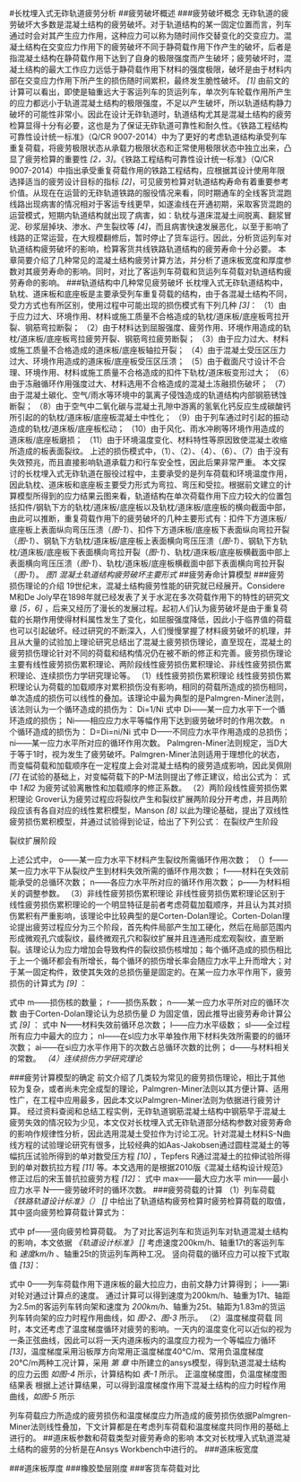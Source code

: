 #长枕埋入式无砟轨道疲劳分析
##疲劳破坏概述
###疲劳破坏概念
无砟轨道的疲劳破坏大多数是混凝土结构的疲劳破坏。对于轨道结构的某一固定位置而言，列车通过时会对其产生应力作用，这种应力可以称为随时间作交替变化的交变应力。混凝土结构在交变应力作用下的疲劳破坏不同于静荷载作用下作产生的破坏，后者是指混凝土结构在静荷载作用下达到了自身的极限强度而产生破坏；疲劳破坏时，混凝土结构的最大工作应力远低于静荷载作用下材料的强度极限，破坏是由于材料内部在交变应力作用下所产生的损伤随时间累积，最终发生脆性破坏。 *[1]*
由前文的计算可以看出，即使是轴重远大于客运列车的货运列车，单次列车轮载作用所产生的应力都远小于轨道混凝土结构的极限强度，不足以产生破坏，所以轨道结构静力破坏的可能性非常小。因此在设计无砟轨道时，轨道结构尤其是混凝土结构的疲劳检算显得十分有必要，这也是为了保证无砟轨道可靠性和耐久性。《铁路工程结构可靠性设计统一标准》（Q/CR 9007-2014）中为了更好的考虑轨道结构承受列车重复荷载，将疲劳极限状态从承载力极限状态和正常使用极限状态中独立出来，凸显了疲劳检算的重要性 *[2，3]*。《铁路工程结构可靠性设计统一标准》（Q/CR 9007-2014）中指出承受重复荷载作用的铁路工程结构，应根据其设计使用年限选择适当的疲劳设计目标的指标 *[2]*，可见疲劳检算对轨道结构寿命有着重要参考价值。从现在在运营的无砟轨道铁路的服役情况来看，同时期通车的全线客货混跑线路出现病害的情况相对于客运专线更早，如遂渝线在开通初期，采取客货混跑的运营模式，短期内轨道结构就出现了病害，如：轨枕与道床混凝土间脱离、翻浆冒泥、砂浆层掉块、渗水、产生裂纹等 *[4]*，而且病害快速发展恶化，以至于影响了线路的正常运营，在大规模翻修后，暂时停止了货车运行。因此，分析货运列车对轨道结构疲劳破坏的影响，检算客货共线铁路轨道结构的疲劳寿命十分必要。
本章简要介绍了几种常见的混凝土结构疲劳计算方法，并分析了道床板宽度和厚度参数对其疲劳寿命的影响。同时，对比了客运列车荷载和货运列车荷载对轨道结构疲劳寿命的影响。
###轨道结构中几种常见疲劳破坏
长枕埋入式无砟轨道结构中，轨枕、道床板和底座板是主要承受列车重复荷载的结构，由于各混凝土结构不同，受力方式也有所区别，使用过程中可能出现的损伤模式有下列几种 *[3]*：
（1）由于应力过大、环境作用、材料或施工质量不合格造成的轨枕/道床板/底座板弯拉开裂、钢筋弯拉断裂；
（2）由于材料达到屈服强度、疲劳作用、环境作用造成的轨枕/道床板/底座板弯拉疲劳开裂、钢筋弯拉疲劳断裂；
（3）由于应力过大、材料或施工质量不合格造成的道床板/底座板轴拉开裂；
（4）由于混凝土受压区压力过大、环境作用造成的道床板/底座板受压区压溃；
（5）由于截面尺寸设计不合理、环境作用、材料或施工质量不合格造成的扣件下轨枕/道床板变形过大；
（6）由于冻融循环作用强度过大、材料选用不合格造成的混凝土冻融损伤破坏；
（7）由于混凝土碳化、空气/雨水等环境中的氯离子侵蚀造成的轨道结构内部钢筋锈蚀断裂；
（8）由于空气中二氧化碳与混凝土孔隙中游离的氢氧化钙反应生成碳酸钙所引起的的轨枕/道床板/底座板混凝土中性化；
（9）由于列车通过时引起的振动造成的轨枕/道床板/底座板松动；
（10）由于风化、雨水冲刷等环境作用造成的道床板/底座板磨损；
（11）由于环境温度变化、材料特性等原因致使混凝土收缩所造成的板表面裂纹。
上述的损伤模式中，（1）、（2）、（4）、（6）、（7）由于没有失效预兆，而且直接影响轨道承载力和行车安全性，因此后果非常严重。
本文探讨的长枕埋入式无砟轨道在服役过程中，主要承受的是列车荷载和环境温度作用，因此轨枕、道床板和底座板主要受力形式为弯拉、弯压和受拉。根据前文建立的计算模型所得到的应力结果云图来看，轨道结构在单次荷载作用下应力较大的位置包括扣件/钢轨下方的轨枕/道床板/底座板以及轨枕/道床板/底座板的横向截面中部，由此可以推断，重复荷载作用下的疲劳破坏的几种主要形式有：扣件下方道床板/底座板上表面纵向弯压压溃（*图-1*）、扣件下方道床板/底座板下表面纵向弯拉开裂（*图-1*）、钢轨下方轨枕/道床板/底座板上表面横向弯压压溃（*图-1*）、钢轨下方轨枕/道床板/底座板下表面横向弯拉开裂（*图-1*）、轨枕/道床板/底座板横截面中部上表面横向弯压压溃（*图-1*）、轨枕/道床板/底座板横截面中部下表面横向弯拉开裂（*图-1*）。
 *图1 混凝土轨道结构疲劳破坏主要形式*
##疲劳寿命计算模型
###疲劳损伤理论的介绍
19世纪末，混凝土结构疲劳性能的研究就已经展开。Considere M和De Joly早在1898年就已经发表了关于水泥在多次荷载作用下的特性的研究文章 *[5，6]* ，后来又经历了漫长的发展过程。起初人们认为疲劳破坏是由于重复荷载的长期作用使得材料属性发生了变化，如屈服强度降低，因此小于临界值的荷载也可以引起破坏。经过研究的不断深入，人们慢慢掌握了材料疲劳破坏的机理，并且从大量的试验加上理论研究总结出了混凝土疲劳损伤理论，直至现在，混凝土的疲劳损伤理论针对不同的荷载和结构情况仍在被不断的修正和完善。疲劳损伤理论主要有线性疲劳损伤累积理论、两阶段线性疲劳损伤累积理论、非线性疲劳损伤累积理论、连续损伤力学研究理论等。
（1）线性疲劳损伤累积理论
线性疲劳损伤累积理论认为荷载的加载顺序对累积损伤没有影响，相同的荷载所造成的损伤相同，单次造成的损伤可以线性的叠加。该理论中最为典型的是Palmgren-Miner法则，该法则认为一个循环造成的损伤为：
Di=1/Ni
式中  Di——某一应力水平下一个循环造成的损伤；
Ni——相应应力水平等幅作用下达到疲劳破坏时的作用次数。
n个循环造成的损伤为：
D=Di=ni/Ni
式中  D——不同应力水平作用造成的总损伤；
ni——某一应力水平所对应的循环作用次数。
Palmgren-Miner法则规定，当D大于等于1时，视为发生了疲劳破坏。Palmgren-Miner法则适用于理想化的状态，而变幅荷载和加载顺序在一定程度上会对混凝土结构的疲劳造成影响，因此吴佩刚 *[7]* 在试验的基础上，对变幅荷载下的P-M法则提出了修正建议，给出公式为：
式中 *1和2* 为疲劳试验离散性和加载顺序的修正系数。
（2）两阶段线性疲劳损伤累积理论
Grover认为疲劳过程应将裂纹产生和裂纹扩展两阶段分开考虑，并且两阶段应该有各自对应的线性累积模型，Manson *[8]* 以此为理论基础，提出了双线性疲劳损伤累积模型，并通过试验得到论证，给出了下列公式：
在裂纹产生阶段

裂纹扩展阶段

上述公式中， o——某一应力水平下材料产生裂纹所需循环作用次数；
（）f——某一应力水平下从裂纹产生到材料失效所需的循环作用次数；
f——材料在失效前能承受的总循环次数；
n——各应力水平所对应的循环作用次数；
p——为材料相关的调整参数。
（3）非线性疲劳损伤累积理论
非线性疲劳损伤累积理论区别于线性疲劳损伤累积理论的一个明显特征是前者考虑荷载加载顺序，并且认为其对损伤累积有严重影响，该理论中比较典型的是Corten-Dolan理论。Corten-Dolan理论提出疲劳过程应分为三个阶段，首先构件局部产生加工硬化，然后在局部范围内形成微观孔穴或裂纹，最终微观孔穴和裂纹扩展并且连通形成宏观裂纹，直至断裂。该理论认为应力增加会导致构件的裂纹损伤核增加；每个循环造成的损伤相比于上一个循环都会有所增长，每个循环的损伤增长率会随应力水平上升而增大；对于某一固定构件，致使其失效的总损伤量是固定的。在某一应力水平作用下，疲劳损伤的计算式为 *[9]* ：

式中  m——损伤核的数量；
r——损伤系数；
n——某一应力水平所对应的循环次数
由于Corten-Dolan理论认为总损伤量 *D* 为固定值，因此推导出疲劳寿命计算公式 *[9]* ：
式中 N——材料失效前循环总次数；
l——应力水平级数；
sl——全过程所有应力中最大的应力；
nl——在sl应力水平单独作用下材料失效所需要的的循环次数；
ai——在si应力水平作用下的次数占总循环次数的比例；
d——与材料相关的常数。
*（4）连续损伤力学研究理论*

###疲劳计算模型的确定
前文介绍了几类较为常见的疲劳损伤理论，相比于其他较为复杂，或者尚未完全成型的理论，Palmgren-Miner法则以其方便计算、适用性广，在工程中应用最多，因此本文以Palmgren-Miner法则为依据进行疲劳计算。
经过资料查阅和总结工程实例，无砟轨道钢筋混凝土结构中钢筋早于混凝土疲劳失效的情况较为少见，本文仅对长枕埋入式无砟轨道部分结构参数对疲劳寿命的影响作规律性分析，因此选用混凝土受拉作为讨论工况。针对混凝土材料S-N曲线方程的试验理论研究有很多，比较经典的如Aas-Jakobsen通过圆柱混凝土的等幅抗压试验所得到的单对数受压方程 *[10]* ，Tepfers R通过混凝土的拉伸试验所得到的单对数抗拉方程 *[11]* 等。本文选用的是根据2010版《混凝土结构设计规范》修正过后的宋玉普抗拉疲劳方程 *[12]*：
式中 max——最大应力水平
min——最小应力水平
N——疲劳破坏时的循环次数。
###疲劳荷载的计算
（1）列车荷载
*《铁路轨道设计标准》（） []* 中给出了轨道结构疲劳检算时疲劳检算荷载的取值，其中竖向疲劳检算荷载计算式为：

式中 pf——竖向疲劳检算荷载。
为了对比客运列车和货运列车对轨道混凝土结构的影响，本文依据 *《轨道设计标准》 []* 考虑速度200km/h、轴重17t的客运列车和 *速度km/h* 、轴重25t的货运列车两种工况。
竖向荷载的循环应力可以按下式取值 *[13]*：

式中 0——列车荷载作用下道床板的最大拉应力，由前文静力计算得到；
i——第i对轮对通过计算点的速度。
通过计算可以得到速度为200km/h、轴重为17t、轴距为2.5m的客运列车转向架和速度为 *200km/h*、轴重为25t、轴距为1.83m的货运列车转向架的应力时程作用曲线，如 *图-2、图-3* 所示。
（2）温度梯度荷载
同时，本文还考虑了温度梯度循环对疲劳的影响。一天内的温度变化可以近似的视为一条正弦曲线，因此可以将一天内道床板内的温度应力视为一个等幅应力循环 *[13]*，温度梯度采用沿板厚方向常用正温度梯度40℃/m、常用负温度梯度20℃/m两种工况计算，采用 *第 章* 中所建立的ansys模型，得到轨道混凝土结构的应力云图 *如图-4* 所示，计算结构如 *表-1* 所示。
正温度梯度图，负温度梯度图
结果表
根据上述计算结果，可以得到温度梯度作用下混凝土结构的应力时程作用曲线，*如图-5* 所示

列车荷载应力所造成的疲劳损伤和温度梯度应力所造成的疲劳损伤依据Palmgren-Miner法则线性叠加，下文计算都是在考虑列车荷载和温度梯度共同作用的基础上进行的。
##道床板参数和荷载类型对疲劳寿命的影响
本文对长枕埋入式轨道混凝土结构的疲劳的分析是在Ansys Workbench中进行的。
###道床板宽度

###道床板厚度
###橡胶垫层刚度
###客货车荷载对比
